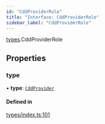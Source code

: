 ```yaml
---
id: "CddProviderRole"
title: "Interface: CddProviderRole"
sidebar_label: "CddProviderRole"
---
```


[types](../../../modules/Types/Types.md).CddProviderRole

## Properties

### type

• **type**: [`CddProvider`](../../../enums/Types/RoleType/RoleType.md#cddprovider)

#### Defined in

[types/index.ts:101](https://github.com/PolymeshAssociation/polymesh-sdk/blob/b6f9fb883/src/types/index.ts#L101)
